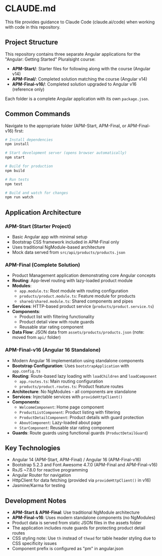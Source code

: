 # CLAUDE.md

This file provides guidance to Claude Code (claude.ai/code) when working with code in this repository.

## Project Structure

This repository contains three separate Angular applications for the "Angular: Getting Started" Pluralsight course:

- **APM-Start/**: Starter files for following along with the course (Angular v14)
- **APM-Final/**: Completed solution matching the course (Angular v14) 
- **APM-Final-v16/**: Completed solution upgraded to Angular v16 (reference only)

Each folder is a complete Angular application with its own `package.json`.

## Common Commands

Navigate to the appropriate folder (APM-Start, APM-Final, or APM-Final-v16) first:

```bash
# Install dependencies
npm install

# Start development server (opens browser automatically)
npm start

# Build for production
npm build

# Run tests
npm test

# Build and watch for changes
npm run watch
```

## Application Architecture

### APM-Start (Starter Project)
- Basic Angular app with minimal setup
- Bootstrap CSS framework included in APM-Final only
- Uses traditional NgModule-based architecture
- Mock data served from `src/api/products/products.json`

### APM-Final (Complete Solution)
- Product Management application demonstrating core Angular concepts
- **Routing**: App-level routing with lazy-loaded product module
- **Modules**: 
  - `app.module.ts`: Root module with routing configuration
  - `products/product.module.ts`: Feature module for products
  - `shared/shared.module.ts`: Shared components and pipes
- **Services**: HTTP-based product service (`products/product.service.ts`)
- **Components**: 
  - Product list with filtering functionality
  - Product detail view with route guards
  - Reusable star rating component
- **Data Flow**: JSON data from `assets/products/products.json` (note: moved from `api/` folder)

### APM-Final-v16 (Angular 16 Standalone)
- Modern Angular 16 implementation using standalone components
- **Bootstrap Configuration**: Uses `bootstrapApplication` with `app.config.ts`
- **Routing**: Route-based lazy loading with `loadChildren` and `loadComponent`
  - `app.routes.ts`: Main routing configuration
  - `products/product.routes.ts`: Product feature routes
- **Architecture**: No NgModules - all components are standalone
- **Services**: Injectable services with `provideHttpClient()` 
- **Components**:
  - `WelcomeComponent`: Home page component
  - `ProductListComponent`: Product listing with filtering
  - `ProductDetailComponent`: Product details with guard protection
  - `AboutComponent`: Lazy-loaded about page
  - `StarComponent`: Reusable star rating component
- **Guards**: Route guards using functional guards (`ProductDetailGuard`)

## Key Technologies

- Angular 14 (APM-Start, APM-Final) / Angular 16 (APM-Final-v16)
- Bootstrap 5.2.3 and Font Awesome 4.7.0 (APM-Final and APM-Final-v16)
- RxJS ~7.8.0 for reactive programming
- Angular Router for navigation
- HttpClient for data fetching (provided via `provideHttpClient()` in v16)
- Jasmine/Karma for testing

## Development Notes

- **APM-Start & APM-Final**: Use traditional NgModule architecture
- **APM-Final-v16**: Uses modern standalone components (no NgModules)
- Product data is served from static JSON files in the assets folder
- The application includes route guards for protecting product detail routes
- CSS styling note: Use `th` instead of `thead` for table header styling due to CSS specificity issues
- Component prefix is configured as "pm" in angular.json
